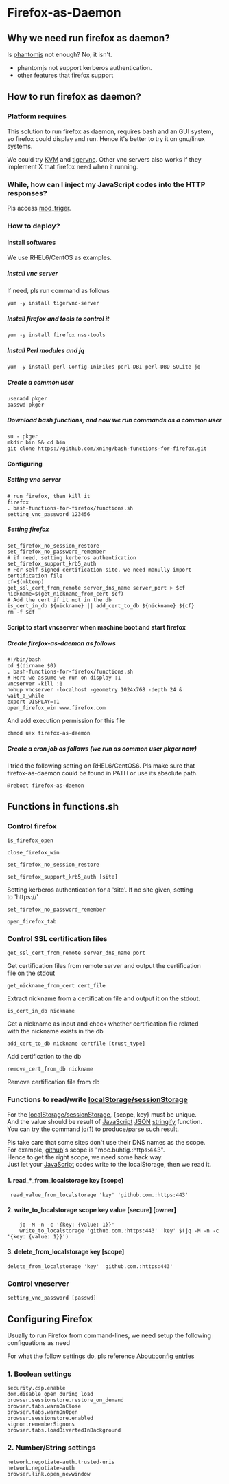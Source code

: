 # Firefox-as-Daemon

## Why we need run firefox as daemon?

Is [phantomjs](http://phantomjs.org/) not enough? No, it isn't.

-  phantomjs not support kerberos authentication.
-  other features that firefox support

## How to run firefox as daemon?

### Platform requires

This solution to run firefox as daemon, requires bash and an GUI system,  
so firefox could display and run. Hence it's better to try it on gnu/linux  
systems.  

We could try [KVM](http://www.linux-kvm.org) and [tigervnc](http://tigervnc.org/). Other vnc servers also works if they  
implement X that firefox need when it running.

### While, how can I inject my JavaScript codes into the HTTP responses?

Pls access [mod_triger](https://github.com/xning/mod_triger).

### How to deploy?

#### Install softwares

We use RHEL6/CentOS as examples.    

#####  Install vnc server

If need, pls run command as follows

    yum -y install tigervnc-server

##### Install firefox and tools to control it

    yum -y install firefox nss-tools

##### Install Perl modules and jq

    yum -y install perl-Config-IniFiles perl-DBI perl-DBD-SQLite jq

##### Create a common user

    useradd pkger
    passwd pkger
    
##### Download bash functions, and now we run commands as a common user

    su - pkger
    mkdir bin && cd bin
    git clone https://github.com/xning/bash-functions-for-firefox.git
    
#### Configuring

##### Setting vnc server

    # run firefox, then kill it
    firefox
    . bash-functions-for-firefox/functions.sh
    setting_vnc_password 123456
    
##### Setting firefox

    set_firefox_no_session_restore
    set_firefox_no_password_remember
    # if need, setting kerberos authentication
    set_firefox_support_krb5_auth
    # For self-signed certification site, we need manully import certification file
    cf=$(mktemp)
    get_ssl_cert_from_remote server_dns_name server_port > $cf
    nickname=$(get_nickname_from_cert $cf)
    # Add the cert if it not in the db
    is_cert_in_db ${nickname} || add_cert_to_db ${nickname} ${cf}
    rm -f $cf
    
#### Script to start vncserver when machine boot and start firefox

##### Create firefox-as-daemon as follows

    #!/bin/bash
    cd $(dirname $0)
    . bash-functions-for-firefox/functions.sh
    # Here we assume we run on display :1
    vncserver -kill :1
    nohup vncserver -localhost -geometry 1024x768 -depth 24 & 
    wait_a_while
    export DISPLAY=:1
    open_firefox_win www.firefox.com

And add execution permission for this file

    chmod u+x firefox-as-daemon
    

##### Create a cron job as follows (we run as common user pkger now)

I tried the following setting on RHEL6/CentOS6. Pls make sure that    
firefox-as-daemon could be found in PATH or use its absolute path.

    @reboot firefox-as-daemon
    
## Functions in functions.sh

### Control firefox

    is_firefox_open

    close_firefox_win

    set_firefox_no_session_restore

    set_firefox_support_krb5_auth [site]
    
Setting kerberos authentication for a 'site'. If no site given, setting  
to 'https://'

    set_firefox_no_password_remember

    open_firefox_tab


### Control SSL certification files

    get_ssl_cert_from_remote server_dns_name port
    
Get certification files from remote server and output the certification  
file on the stdout 

    get_nickname_from_cert cert_file

Extract nickname from a certification file and output it on the stdout.

    is_cert_in_db nickname

Get a nickname as input and check whether certification file related  
with the nickname exists in the db

    add_cert_to_db nickname certfile [trust_type]

Add certification to the db

    remove_cert_from_db nickname

Remove certification file from db

### Functions to read/write [localStorage/sessionStorage](https://developer.mozilla.org/en-US/docs/Web/Guide/API/DOM/Storage)

For the [localStorage/sessionStorage](https://developer.mozilla.org/en-US/docs/Web/Guide/API/DOM/Storage),
{scope, key} must be unique.  
And the value should be result of
[JavaScript](http://en.wikipedia.org/wiki/JavaScript)
[JSON](http://en.wikipedia.org/wiki/JSON)
[stringify](https://developer.mozilla.org/en-US/docs/Web/JavaScript/Reference/Global_Objects/JSON/stringify)
function.  
You can try the command [jq(1)]() to produce/parse such result.  

Pls take care that some sites don't use their DNS names as the scope.  
For example,
[github](https://github.com)'s scope is "moc.buhtig.:https:443".  
Hence to get the right scope,
we need some hack way.  
Just let your [JavaScript](http://en.wikipedia.org/wiki/JavaScript) codes write to the localStorage, then we read it.

#### 1. read\_*\_from\_localstorage key \[scope\]

     read_value_from_localstorage 'key' 'github.com.:https:443'

#### 2. write\_to\_localstorage scope key value \[secure\] \[owner\]

        jq -M -n -c '{key: {value: 1}}'
        write_to_localstorage 'github.com.:https:443' 'key' $(jq -M -n -c '{key: {value: 1}}')

#### 3. delete\_from\_localstorage key [scope]

    delete_from_localstorage 'key' 'github.com.:https:443'

### Control vncserver

    setting_vnc_password [passwd]


## Configuring Firefox

Usually to run Firefox from command-lines, we need setup the following  
configuations as need

For what the follow settings do, pls reference
[About:config entries](http://kb.mozillazine.org/About:config_entries)

### 1. Boolean settings

    security.csp.enable
    dom.disable_open_during_load
    browser.sessionstore.restore_on_demand
    browser.tabs.warnOnClose
    browser.tabs.warnOnOpen
    browser.sessionstore.enabled
    signon.rememberSignons
    browser.tabs.loadDivertedInBackground

### 2. Number/String settings

    network.negotiate-auth.trusted-uris
    network.negotiate-auth
    browser.link.open_newwindow
